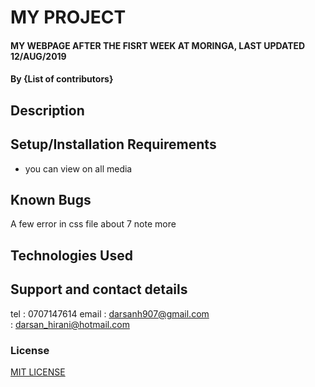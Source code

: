 # MY PROJECT
#### MY WEBPAGE AFTER THE FISRT WEEK AT MORINGA, LAST UPDATED 12/AUG/2019
#### By **{List of contributors}**
## Description

## Setup/Installation Requirements
* you can view on all media

## Known Bugs
A few error in css file about 7 note more
## Technologies Used

## Support and contact details
tel : 0707147614 
email : darsanh907@gmail.com    
      : darsan_hirani@hotmail.com
### License
[MIT LICENSE](LICENSE)